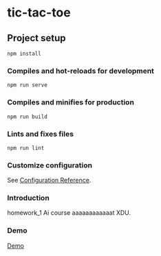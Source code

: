 # tic-tac-toe

## Project setup

```
npm install
```

### Compiles and hot-reloads for development

```
npm run serve
```

### Compiles and minifies for production

```
npm run build
```

### Lints and fixes files

```
npm run lint
```

### Customize configuration

See [Configuration Reference](https://cli.vuejs.org/config/).

### Introduction

homework_1 Ai course aaaaaaaaaaaat XDU.

### Demo

[Demo](https://ergofly.github.io/TicTacToe/)

<img title="" src="https://gitee.com/ergofly/image-bed/raw/master/Images/2022-11-10-15:56:42_jing.gif" alt="" data-align="center">
